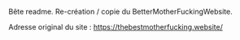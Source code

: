 Bête readme. Re-création / copie du BetterMotherFuckingWebsite.
 
Adresse original du site : https://thebestmotherfucking.website/
